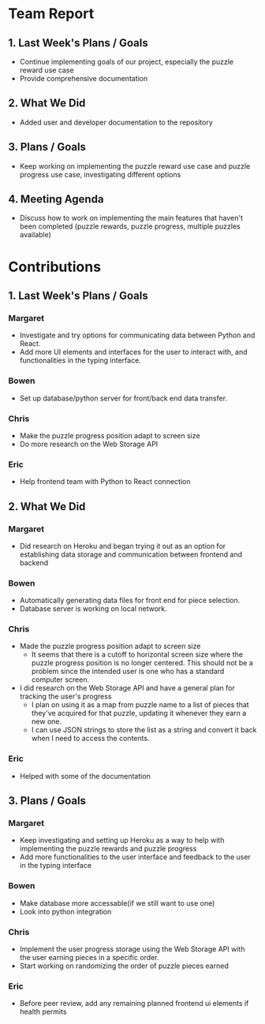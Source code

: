 # Team Report
## 1. Last Week's Plans / Goals
- Continue implementing goals of our project, especially the puzzle reward use case
- Provide comprehensive documentation
## 2. What We Did 
- Added user and developer documentation to the repository
## 3. Plans / Goals
- Keep working on implementing the puzzle reward use case and puzzle progress use case, investigating different options
## 4. Meeting Agenda
- Discuss how to work on implementing the main features that haven't been completed (puzzle rewards, puzzle progress, multiple puzzles available)
# Contributions  
## 1. Last Week's Plans / Goals
### Margaret
- Investigate and try options for communicating data between Python and React.
- Add more UI elements and interfaces for the user to interact with, and functionalities in the typing interface.
### Bowen
- Set up database/python server for front/back end data transfer.
### Chris
- Make the puzzle progress position adapt to screen size
- Do more research on the Web Storage API
### Eric
- Help frontend team with Python to React connection
## 2. What We Did  
### Margaret
- Did research on Heroku and began trying it out as an option for establishing data storage and communication between frontend and backend
### Bowen
- Automatically generating data files for front end for piece selection.
- Database server is working on local network.
### Chris
- Made the puzzle progress position adapt to screen size
    - It seems that there is a cutoff to horizontal screen size where the puzzle progress position is no longer centered. This should not be a problem since the intended user is one who has a standard computer screen.
- I did research on the Web Storage API and have a general plan for tracking the user's progress
    - I plan on using it as a map from puzzle name to a list of pieces that they've acquired for that puzzle, updating it whenever they earn a new one.
    - I can use JSON strings to store the list as a string and convert it back when I need to access the contents.
### Eric
- Helped with some of the documentation
## 3. Plans / Goals  
### Margaret
- Keep investigating and setting up Heroku as a way to help with implementing the puzzle rewards and puzzle progress
- Add more functionalities to the user interface and feedback to the user in the typing interface
### Bowen
- Make database more accessable(if we still want to use one)
- Look into python integration
### Chris
- Implement the user progress storage using the Web Storage API with the user earning pieces in a specific order.
- Start working on randomizing the order of puzzle pieces earned
### Eric
- Before peer review, add any remaining planned frontend ui elements if health permits 